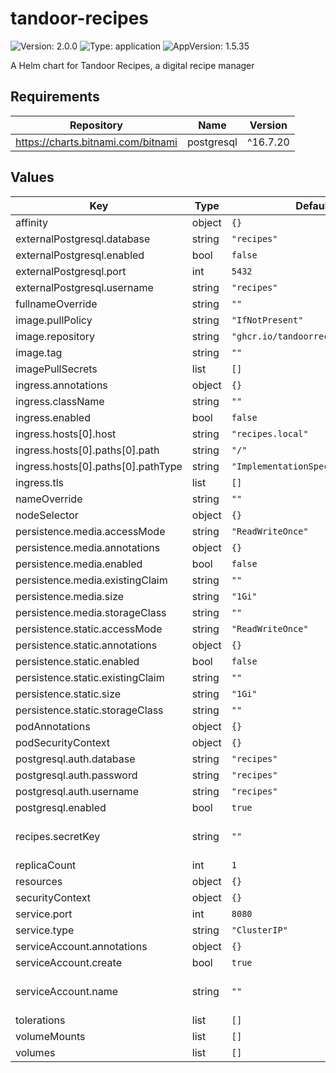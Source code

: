 # tandoor-recipes

![Version: 2.0.0](https://img.shields.io/badge/Version-2.0.0-informational?style=flat-square) ![Type: application](https://img.shields.io/badge/Type-application-informational?style=flat-square) ![AppVersion: 1.5.35](https://img.shields.io/badge/AppVersion-1.5.35-informational?style=flat-square)

A Helm chart for Tandoor Recipes, a digital recipe manager

## Requirements

| Repository | Name | Version |
|------------|------|---------|
| https://charts.bitnami.com/bitnami | postgresql | ^16.7.20 |

## Values

| Key | Type | Default | Description |
|-----|------|---------|-------------|
| affinity | object | `{}` |  |
| externalPostgresql.database | string | `"recipes"` |  |
| externalPostgresql.enabled | bool | `false` | Use an external PostgreSQL database |
| externalPostgresql.port | int | `5432` |  |
| externalPostgresql.username | string | `"recipes"` |  |
| fullnameOverride | string | `""` |  |
| image.pullPolicy | string | `"IfNotPresent"` |  |
| image.repository | string | `"ghcr.io/tandoorrecipes/recipes"` |  |
| image.tag | string | `""` |  |
| imagePullSecrets | list | `[]` |  |
| ingress.annotations | object | `{}` |  |
| ingress.className | string | `""` |  |
| ingress.enabled | bool | `false` |  |
| ingress.hosts[0].host | string | `"recipes.local"` |  |
| ingress.hosts[0].paths[0].path | string | `"/"` |  |
| ingress.hosts[0].paths[0].pathType | string | `"ImplementationSpecific"` |  |
| ingress.tls | list | `[]` |  |
| nameOverride | string | `""` |  |
| nodeSelector | object | `{}` |  |
| persistence.media.accessMode | string | `"ReadWriteOnce"` |  |
| persistence.media.annotations | object | `{}` |  |
| persistence.media.enabled | bool | `false` | Enable persistence for media files |
| persistence.media.existingClaim | string | `""` |  |
| persistence.media.size | string | `"1Gi"` |  |
| persistence.media.storageClass | string | `""` |  |
| persistence.static.accessMode | string | `"ReadWriteOnce"` |  |
| persistence.static.annotations | object | `{}` |  |
| persistence.static.enabled | bool | `false` | Enable persistence for static files |
| persistence.static.existingClaim | string | `""` |  |
| persistence.static.size | string | `"1Gi"` |  |
| persistence.static.storageClass | string | `""` |  |
| podAnnotations | object | `{}` |  |
| podSecurityContext | object | `{}` |  |
| postgresql.auth.database | string | `"recipes"` |  |
| postgresql.auth.password | string | `"recipes"` |  |
| postgresql.auth.username | string | `"recipes"` |  |
| postgresql.enabled | bool | `true` | Deploy Bitnami PostgreSQL sub-chart |
| recipes.secretKey | string | `""` | Secret key used by Djano - see https://docs.tandoor.dev/system/configuration/#secret-key |
| replicaCount | int | `1` |  |
| resources | object | `{}` |  |
| securityContext | object | `{}` |  |
| service.port | int | `8080` |  |
| service.type | string | `"ClusterIP"` |  |
| serviceAccount.annotations | object | `{}` | Annotations to add to the service account |
| serviceAccount.create | bool | `true` | Specifies whether a service account should be created |
| serviceAccount.name | string | `""` | The name of the service account to use. If not set and create is true, a name is generated using the fullname template |
| tolerations | list | `[]` |  |
| volumeMounts | list | `[]` |  |
| volumes | list | `[]` |  |
